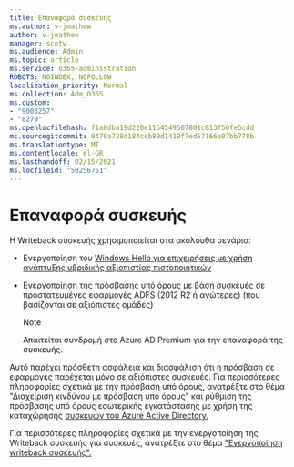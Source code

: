 ```yaml
---
title: Επαναφορά συσκευής
ms.author: v-jmathew
author: v-jmathew
manager: scotv
ms.audience: Admin
ms.topic: article
ms.service: o365-administration
ROBOTS: NOINDEX, NOFOLLOW
localization_priority: Normal
ms.collection: Adm_O365
ms.custom:
- "9003257"
- "8279"
ms.openlocfilehash: f1a8dba19d220e1154549507801c813f56fe5cdd
ms.sourcegitcommit: 0470a728d184ceb89d1419f7ed57166e07bb778b
ms.translationtype: MT
ms.contentlocale: el-GR
ms.lasthandoff: 02/15/2021
ms.locfileid: "50256751"
---
```

# <a name="device-writeback"></a>Επαναφορά συσκευής

Η Writeback συσκευής χρησιμοποιείται στα ακόλουθα σενάρια:

- Ενεργοποίηση του [Windows Hello για επιχειρήσεις με χρήση ανάπτυξης υβριδικής αξιοπιστίας πιστοποιητικών](https://docs.microsoft.com/windows/security/identity-protection/hello-for-business/hello-hybrid-cert-trust-prereqs#device-registration)
- Ενεργοποίηση της πρόσβασης υπό όρους με βάση συσκευές σε προστατευμένες εφαρμογές ADFS (2012 R2 ή ανώτερες) (που βασίζονται σε αξιόπιστες ομάδες)

    > [!NOTE]
    > Απαιτείται συνδρομή στο Azure AD Premium για την επαναφορά της συσκευής.

Αυτό παρέχει πρόσθετη ασφάλεια και διασφάλιση ότι η πρόσβαση σε εφαρμογές παρέχεται μόνο σε αξιόπιστες συσκευές. Για περισσότερες πληροφορίες σχετικά [](https://docs.microsoft.com/azure/active-directory/conditional-access/overview) με την πρόσβαση υπό όρους, ανατρέξτε στο θέμα "Διαχείριση κινδύνου με πρόσβαση υπό όρους" και ρύθμιση της πρόσβασης υπό όρους εσωτερικής εγκατάστασης με χρήση της καταχώρησης [συσκευών του Azure Active Directory.](https://docs.microsoft.com/azure/active-directory/devices/overview)

Για περισσότερες πληροφορίες σχετικά με την ενεργοποίηση της Writeback συσκευής για συσκευές, ανατρέξτε στο θέμα ["Ενεργοποίηση writeback συσκευής".](https://docs.microsoft.com/azure/active-directory/hybrid/how-to-connect-device-writeback)
